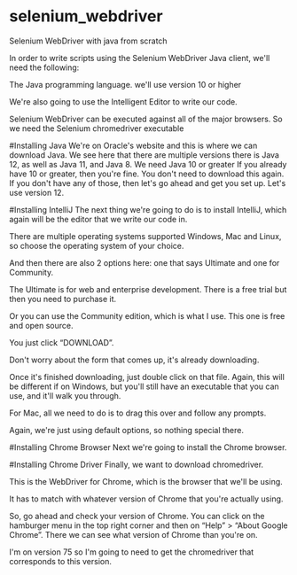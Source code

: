 # selenium_webdriver
Selenium WebDriver with java from scratch

In order to write scripts using the Selenium WebDriver Java client, we'll need the following:

The Java programming language. we'll use version 10 or higher

We're also going to use the Intelligent Editor to write our code.

Selenium WebDriver can be executed against all of the major browsers. So we need the Selenium chromedriver executable

#Installing Java
We're on Oracle's website and this is where we can download Java.
We see here that there are multiple versions there is Java 12, as well as Java 11, and Java 8. We need Java 10 or greater
If you already have 10 or greater, then you're fine. You don't need to download this again.
If you don't have any of those, then let's go ahead and get you set up.
Let's use version 12.

#Installing IntelliJ
The next thing we're going to do is to install IntelliJ, which again will be the editor that we write our code in.

There are multiple operating systems supported Windows, Mac and Linux, so choose the operating system of your choice.

And then there are also 2 options here: one that says Ultimate and one for Community.

The Ultimate is for web and enterprise development. There is a free trial but then you need to purchase it.

Or you can use the Community edition, which is what I use. This one is free and open source.

You just click “DOWNLOAD”.

Don't worry about the form that comes up, it's already downloading.

Once it's finished downloading, just double click on that file. Again, this will be different if on Windows, but you'll still have an executable that you can use, and it'll walk you through.

For Mac, all we need to do is to drag this over and follow any prompts.

Again, we're just using default options, so nothing special there.


#Installing Chrome Browser
Next we're going to install the Chrome browser.


#Installing Chrome Driver
Finally, we want to download chromedriver.

This is the WebDriver for Chrome, which is the browser that we'll be using.

It has to match with whatever version of Chrome that you're actually using.

So, go ahead and check your version of Chrome. You can click on the hamburger menu in the top right corner and then on “Help” > “About Google Chrome”. There we can see what version of Chrome than you're on.

I'm on version 75 so I'm going to need to get the chromedriver that corresponds to this version.
